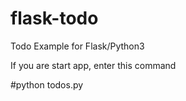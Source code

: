 # flask-todo
Todo Example for Flask/Python3

If you are start app, enter this command

#python todos.py
